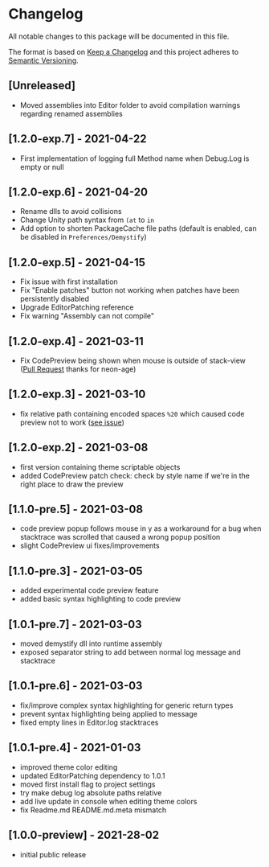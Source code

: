 # Changelog
All notable changes to this package will be documented in this file.

The format is based on [Keep a Changelog](http://keepachangelog.com/en/1.0.0/)
and this project adheres to [Semantic Versioning](http://semver.org/spec/v2.0.0.html).

## [Unreleased]
- Moved assemblies into Editor folder to avoid compilation warnings regarding renamed assemblies

## [1.2.0-exp.7] - 2021-04-22
- First implementation of logging full Method name when Debug.Log is empty or null

## [1.2.0-exp.6] - 2021-04-20
- Rename dlls to avoid collisions
- Change Unity path syntax from ``(at`` to ``in`` 
- Add option to shorten PackageCache file paths (default is enabled, can be disabled in ``Preferences/Demystify``)

## [1.2.0-exp.5] - 2021-04-15
- Fix issue with first installation
- Fix "Enable patches" button not working when patches have been persistently disabled
- Upgrade EditorPatching reference
- Fix warning "Assembly can not compile"

## [1.2.0-exp.4] - 2021-03-11
- Fix CodePreview being shown when mouse is outside of stack-view ([Pull Request](https://github.com/needle-tools/demystify/pull/4) thanks for neon-age) 

## [1.2.0-exp.3] - 2021-03-10
- fix relative path containing encoded spaces ``%20`` which caused code preview not to work ([see issue](https://github.com/needle-tools/demystify/issues/3))

## [1.2.0-exp.2] - 2021-03-08
- first version containing theme scriptable objects
- added CodePreview patch check: check by style name if we're in the right place to draw the preview

## [1.1.0-pre.5] - 2021-03-08
- code preview popup follows mouse in y as a workaround for a bug when stacktrace was scrolled that caused a wrong popup position
- slight CodePreview ui fixes/improvements

## [1.1.0-pre.3] - 2021-03-05
- added experimental code preview feature
- added basic syntax highlighting to code preview

## [1.0.1-pre.7] - 2021-03-03
- moved demystify dll into runtime assembly
- exposed separator string to add between normal log message and stacktrace

## [1.0.1-pre.6] - 2021-03-03
- fix/improve complex syntax highlighting for generic return types
- prevent syntax highlighting being applied to message
- fixed empty lines in Editor.log stacktraces

## [1.0.1-pre.4] - 2021-01-03
- improved theme color editing
- updated EditorPatching dependency to 1.0.1
- moved first install flag to project settings
- try make debug log absolute paths relative
- add live update in console when editing theme colors
- fix Readme.md README.md.meta mismatch

## [1.0.0-preview] - 2021-28-02
- initial public release